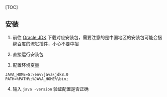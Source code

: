 [TOC]

## 安装

1. 前往 [Oracle JDK](http://www.oracle.com/technetwork/java/javase/downloads/jdk8-downloads-2133151.html) 下载对应安装包，需要注意的是中国地区的安装包可能会捆绑百度的流氓插件，小心不要中招

2. 直接运行安装包

3. 配置环境变量
```
JAVA_HOME=G:\env\java\jdk8.0
PATH=%PATH%;%JAVA_HOME%\bin;
```
4. 输入 `java -version` 验证配置是否正确


